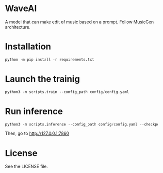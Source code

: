 # WaveAI
A model that can make edit of music based on a prompt. Follow MusicGen architecture.

# Installation

```py
python -m pip install -r requirements.txt
```

# Launch the trainig

```py
python3 -m scripts.train --config_path config/config.yaml
```

# Run inference

```py
python3 -m scripts.inference --config_path config/config.yaml --checkpoint_path PATH
```
Then, go to http://127.0.0.1:7860

# License

See the LICENSE file.